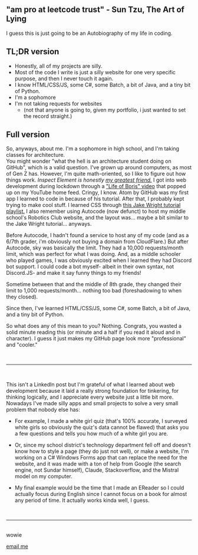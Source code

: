 "am pro at leetcode trust" - Sun Tzu, The Art of Lying
---
I guess this is just going to be an Autobiography of my life in coding.

TL;DR version
---

- Honestly, all of my projects are silly.
- Most of the code I write is just a silly website for one very specific purpose, and then I never touch it again.
- I know HTML/CSS/JS, some C#, some Batch, a bit of Java, and a tiny bit of Python.
- I'm a sophomore
- I'm not taking requests for websites
    - (not that anyone is going to, given my portfolio, i just wanted to set the record straight.)

Full version
---
So, anyways, about me. I'm a sophomore in high school, and I'm taking classes for architecture. <br>You might wonder "what the hell is an architecture student doing on GitHub", which is a valid question. I've grown up around computers, as most of Gen Z has. However, I'm quite math-oriented, so I like to figure out how things work. <i>Inspect Element is honestly <u>my greatest friend.</u></i> I got into web development during lockdown through a <a href="https://www.youtube.com/watch?v=ttcOHNlNKPE">"Life of Boris" video</a> that popped up on my YouTube home feed. Cringy, I know. Atom by GitHub was my first app I learned to code in because of his tutorial. After that, I probably kept trying to make cool stuff. I learned CSS through <a href="https://www.youtube.com/watch?v=bWPMSSsVdPk&list=PLlj9BrHKq9WKaz8UV3BjEqicn-C3qHxy4&pp=iAQB">this Jake Wright tutorial playlist.</a> I also remember using Autocode (now defunct) to host my middle school's Robotics Club website, and the layout was... maybe a bit similar to the Jake Wright tutorial... anyways.

Before Autocode, I hadn't found a service to host any of my code (and as a 6/7th grader, i'm obviously not buying a domain from CloudFlare.) But after Autocode, sky was basically the limit. They had a 10,000 requests/month limit, which was perfect for what I was doing. And, as a middle schooler who played games, I was obviously excited when I learned they had Discord bot support. I could code a bot myself- albeit in their own syntax, not Discord.JS- and make it say funny things to my friends!

Sometime between that and the middle of 8th grade, they changed their limit to 1,000 requests/month... nothing too bad (foreshadowing to when they closed).

Since then, I've learned HTML/CSS/JS, some C#, some Batch, a bit of Java, and a tiny bit of Python.

So what does any of this mean to you? Nothing. Congrats, you wasted a solid minute reading this (or minute and a half if you read it aloud and in character). I guess it just makes my GitHub page look more "professional" and "cooler."

<br>
<hr>
<br>

This isn't a LinkedIn post but I'm grateful of what I learned about web development because it laid a really strong foundation for tinkering, for thinking logically, and I appreciate every website just a little bit more. Nowadays I've made silly apps and small projects to solve a very small problem that nobody else has:

- For example, I made a white girl quiz (that's 100% accurate, I surveyed white girls so obviously the quiz's data cannot be flawed) that asks you a few questions and tells you how much of a white girl you are.

- Or, since my school district's technology department fell off and doesn't know how to style a page (they do just not well), or make a website, I'm working on a C# Windows Forms app that can replace the need for the website, and it was made with a ton of help from Google (the search engine, not Sundar himself), Claude, Stackoverflow, and the Mistral model on my computer.

- My final example would be the time that I made an EReader so I could actually focus during English since I cannot focus on a book for almost any period of time. It actually works kinda well, I guess.

<br>
<hr>
<br>
wowie

<a href="mailto:npxrc@duck.com">email me</a>
